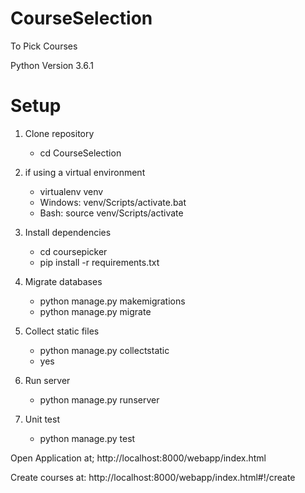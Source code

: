 # CourseSelection
To Pick Courses


Python Version 3.6.1



# Setup
1. Clone repository
   - cd CourseSelection

2. if using a virtual environment
   - virtualenv venv
   - Windows: venv/Scripts/activate.bat 
   - Bash: source venv/Scripts/activate

3. Install dependencies
   - cd coursepicker
   - pip install -r requirements.txt

4. Migrate databases
   - python manage.py makemigrations
   - python manage.py migrate

5. Collect static files
   - python manage.py collectstatic
   - yes

6. Run server
   - python manage.py runserver

6. Unit test
   - python manage.py test


Open Application at;
http://localhost:8000/webapp/index.html

Create courses at:
http://localhost:8000/webapp/index.html#!/create
